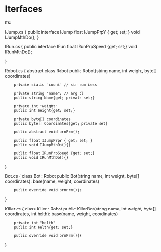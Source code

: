 # Iterfaces
Ifs:

IJump.cs
{
    public interface IJump
        float IJumpPrpY { get; set; }
        void IJumpMthDo();
}

IRun.cs
{
    public interface IRun
        float IRunPrpSpeed {get; set;}
        void IRunMthDo();

}

Robot.cs 
{
    abstract class Robot
        public Robot(string name, int weight, byte[] coordinates)

        private static "count" // str num Less

        private string "name"; // arg cl
        public string Name{get; private set;}

        private int "weight"
        public int Weight{get; set;}

        private byte[] coordinates
        public byte[] Coordinates{get; private set}

        public abstract void prnPrm();

        public float IJumpPrpY { get; set; }
        public void IJumpMthDo(){}

        public float IRunPrpSpeed {get; set;}
        public void IRunMthDo(){}
}

Bot.cs
{
    class Bot : Robot
        public Bot(string name, int weight, byte[] coordinates): 
            base(name, weight, coordinates)

        public override void prnPrm(){}
}

Killer.cs
{
    class Killer : Robot
        public KillerBot(string name, int weight, byte[] coordinates, int helth): 
                base(name, weight, coordinates)

        private int "helth"
        public int Helth{get; set;}

        public override void prnPrm(){}
}
